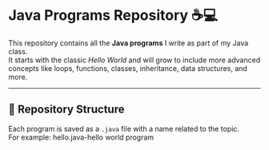 # Java Programs Repository ☕💻

This repository contains all the **Java programs** I write as part of my Java class.  
It starts with the classic *Hello World* and will grow to include more advanced concepts like loops, functions, classes, inheritance, data structures, and more.  

---

## 📂 Repository Structure
Each program is saved as a `.java` file with a name related to the topic.  
For example:
hello.java-hello world program
